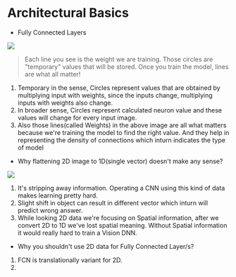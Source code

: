 # Architectural Basics

* Fully Connected Layers

![](https://pvsmt99345.i.lithium.com/t5/image/serverpage/image-id/42339i8BA3F2CCCEDE7458?v=1.0)

> Each line you see is the weight we are training. Those circles are "temporary" values that will be stored. Once you train the model, lines are what all matter!

1. Temporary in the sense, Circles represent values that are obtained by multiplying input with weights, since the inputs change, multiplying inputs with weights also change. 
2. In broader sense, Circles represent calculated neuron value and these values will change for every input image.
3. Also those lines(called Weights) in the above image are all what matters because we're training the model to find the right value. And they help in representing the density of connections which inturn indicates the type of model


* Why flattening 2D image to 1D(single vector) doesn't make any sense?

![](https://github.com/Gilf641/Test/blob/master/ezgif-6-07ff0eb0db4e.gif)
1. It's stripping away information. Operating a CNN using this kind of data makes learning pretty hard. 
2. Slight shift in object can result in different vector which inturn will predict wrong answer.
3. While looking 2D data we're focusing on Spatial information, after we convert 2D to 1D we've lost spatial meaning. Without Spatial information it would really hard to train a Vision DNN. 


* Why you shouldn't use 2D data for Fully Connected Layer/s?

1. FCN is translationally variant for 2D. 
2. 
